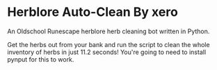 # Herblore Auto-Clean By xero
An Oldschool Runescape herblore herb cleaning bot written in Python.

Get the herbs out from your bank and run the script to clean the whole inventory of herbs in just 11.2 seconds!
You're going to need to install pynput for this to work.
